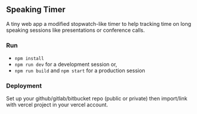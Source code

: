 ## Speaking Timer
A tiny web app a modified stopwatch-like timer to help tracking time on long speaking sessions like presentations or conference calls. 


### Run

- ```npm install```
- ```npm run dev``` for a development session or,
- ```npm run build``` and ```npm start``` for a production session


### Deployment

Set up your github/gitlab/bitbucket repo (public or private) then import/link with vercel project in your vercel account.
